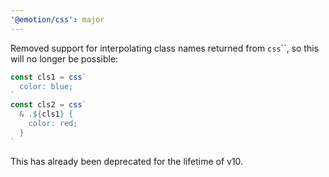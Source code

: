 ```yaml
---
'@emotion/css': major
---
```


Removed support for interpolating class names returned from `css`\``, so this will no longer be possible:

```js
const cls1 = css`
  color: blue;
`
const cls2 = css`
  & .${cls1} {
    color: red;
  }
`
```

This has already been deprecated for the lifetime of v10.
